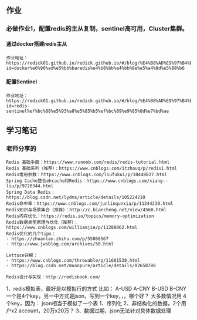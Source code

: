 ## 作业

### 必做作业1，配置redis的主从复制，sentinel高可用，Cluster集群。

#### 通过docker搭建redis主从
```
作业地址：https://redick01.github.io/redick.github.io/#/blog/%E4%B8%AD%E9%97%B4%E4%BB%B6/redis/redis_1?id=docker%e6%90%ad%e5%bb%baredis%e4%b8%bb%e4%bb%8e%e5%a4%8d%e5%88%b6
```
#### 配置Sentinel
```
作业地址：https://redick01.github.io/redick.github.io/#/blog/%E4%B8%AD%E9%97%B4%E4%BB%B6/redis/redis_1?id=redis-sentinel%ef%bc%88%e5%93%a8%e5%85%b5%ef%bc%89%e9%85%8d%e7%bd%ae
```

## 学习笔记

### 老师分享的

```
Redis 基础手册：https://www.runoob.com/redis/redis-tutorial.html
Redis 基础系列（推荐）：https://www.cnblogs.com/itzhouq/p/redis1.html
Redis常用参数：https://www.cnblogs.com/liufukui/p/10448827.html
Spring Cache整合ehcache和Redis：https://www.cnblogs.com/xiang--liu/p/9720344.html
Spring Data Redis：https://blog.csdn.net/lydms/article/details/105224210
Redis命中率：https://www.cnblogs.com/junlinqunxia/p/11244230.html
Redis知识与场景集合（推荐）：http://c.biancheng.net/view/4560.html
Redis内存优化：https://redis.io/topics/memory-optimization
Redis数据类型原理与优化（推荐）：https://www.cnblogs.com/williamjie/p/11288062.html
Redis优化的几个tips：
- https://zhuanlan.zhihu.com/p/55068567
- http://www.jwsblog.com/archives/50.html

Lettuce详解：
- https://www.cnblogs.com/throwable/p/11601538.html
- https://blog.csdn.net/moonpure/article/details/82658788

Redis设计与实现：http://redisbook.com/
```

1、redis模拟表，最好是以模拟行的方式
比如：
A-USD
A-CNY
B-USD
B-CNY
一个是4个key，另一中方式是json，写到一个key，，，哪个好？
大多数情况用 4个key，因为：
json相当于模拟了一个表
1、序列化
2、非结构化的数据，2个用户x2 account，20万x20万？
3、数据过期，json无法针对具体数据处理

